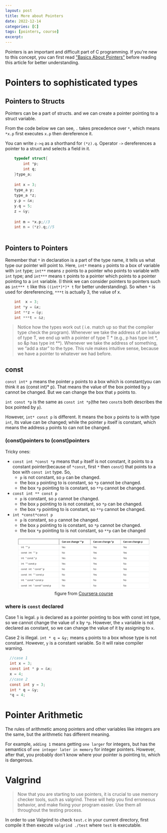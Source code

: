 ```yaml
---
layout: post
title: More about Pointers
date: 2022-12-14
categories: [C]
tags: [pointers, course]
excerpt:
---
```

Pointers is an important and difficult part of C programming. If you're new to this concept, you can first read ["Basics About Pointers"](https://momo4826.github.io/2022/12/12/basics-about-pointers) before reading this article for better understanding.
# Pointers to sophisticated types
## Pointers to Structs
Pointers can be a part of structs. and we can create a pointer pointing to a struct variable.

From the code below we can see, `.` takes precedence over `*`, which means `*x.p` first executes `x.p` then dereference it.

You can write `z->q` as a shorthand for `(*z).q`. Operator `->` dereferences a pointer to a struct and selects a field in it.
```c 
    typedef struct{
        int *p;
        int q;
    }type_a;
    
    int x = 3;
    type_a y;
    type_a *z;
    y.p = &x;
    y.q = 5;
    z = &y;
    
    int m = *x.p;//3
    int n = (*z).q;//5
    
```
## Pointers to Pointers
Remember that `*` in declaration is a part of the type name, it tells us what type our pointer will point to. Here, `int*` means `y` points to a box of variable with `int` type; `int**` means `z` points to a pointer who points to variable with `int` type; and `int***` means `t` points to a pointer which points to a pointer pointing to a `int` variable. (I think we can consider pointers to pointers such as `int*** t` like this `((int*)*)* t` for better understanding). So when `*` is used for dereferencing, `***t` is actually 3, the value of x.
```c 
    int  x = 3;
    int *y = &x;
    int **z = &y;
    int ***t = &z;
```
> Notice how the types work out ( i.e. match up so that the compiler type check the program). Whenever we take the address of an lvalue of type T, we end up with a pointer of type T * (e.g., p has type int *, so &p has type int **). Whenever we take the address of something, we “add a star” to the type. This rule makes intuitive sense, because we have a pointer to whatever we had before.


## const
`const int* p` means the pointer `p` points to a box which is constant(you can think it as (const int)* p). That means the value of the box pointed by `p` cannot be changed. But we can change the box that `p` points to.

`int const *p` is the same as `const int *p`(the two `const`s both describes the box pointed by `p`).

However, `int* const p` is different. It means the box `p` points to is with type `int`, its value can be changed; while the pointer `p` itself is constant, which means the address `p` points to can not be changed.

### (const)pointers to (const)pointers
Tricky ones:
* `const int *const *p` means that `p` itself is not constant, it points to a constant pointer(because of `*const`, first `*` then `const`) that points to a box with `const int` type. So,
  * `p` is not constant, so `p` can be changed.
  * the box `p` pointing to is constant, so `*p` cannot be changed.
  * the box `*p` pointing to is constant, so `**p` cannot be changed.
* `const int ** const p`
  * `p` is constant, so `p` cannot be changed.
  * the box `p` pointing to is not constant, so `*p` can be changed.
  * the box `*p` pointing to is constant, so `**p` cannot be changed.
* `int *const*const p`
  * `p` is constant, so `p` cannot be changed.
  * the box `p` pointing to is constant, so `*p` cannot be changed.
  * the box `*p` pointing to is not constant, so `**p` can be changed


<figure align = "center">
    <img src = "/assets/images/computer%20science/const_pointer_1.png">
    <figcaption>figure from <a href="https://www.coursera.org/learn/pointers-arrays-recursion/supplement/CG1qU/const">Coursera course</a></figcaption>
</figure>

### where is `const` declared
Case 1 is legal. `p` is declared as a pointer pointing to box with const int type, so we cannot change the value of x by `*p`. However, the `x` variable is not declared as constant, so we can change the value of it by assigning to `x`.

Case 2 is illegal. `int * q = &y;` means `q` points to a box whose type is not constant. However, `y` is a constant variable. So it will raise compiler warning.
```c 
  //case 1
  int x = 3;
  const int * p = &x;
  x = 4;
  //case 2
  const int y = 3;
  int * q = &y;
  *q = 4;
```

# Pointer Arithmetic
The rules of arithmetic among pointers and other variables like integers are the same, but the arithmetic has different meaning.

For example, `adding 1` means getting `one larger` for integers, but has the semantics of `one integer later in memory` for integer pointers. However, after that, you probably don't know where your pointer is pointing to, which is dangerous.

# Valgrind
> Now that you are starting to use pointers, it is crucial to use memory checker tools, such as valgrind. These will help you find erroneous behavior, and make fixing your program easier. Use them all throughout the testing process.

In order to use Valgrind to check `test.c` in your current directory, first compile it then execute `valgrind ./test` where `test` is executable.























